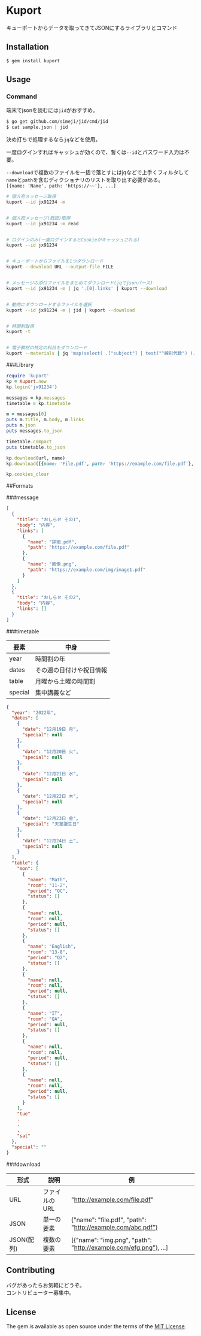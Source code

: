 # Kuport

キューポートからデータを取ってきてJSONにするライブラリとコマンド    

## Installation

```bash
$ gem install kuport
```

## Usage

### Command

端末でjsonを読むには`jid`がおすすめ。   

```bash 
$ go get github.com/simeji/jid/cmd/jid
$ cat sample.json | jid
```

決め打ちで処理するなら`jq`などを使用。  

一度ログインすればキャッシュが効くので、暫くは`--id`とパスワード入力は不要。  

`--download`で複数のファイルを一括で落とすにはjqなどで上手くフィルタして`name`と`path`を含むディクショナリのリストを取り出す必要がある。  
`[{name: 'Name', path: 'https://~~'}, ...]`  

```bash 
# 個人宛メッセージ取得
kuport --id jx91234 -m


# 個人宛メッセージ(既読)取得
kuport --id jx91234 -m read


# ログインのみ(一度ログインするとCookieがキャッシュされる)
kuport --id jx91234


# キューポートからファイルを1つダウンロード
kuport --download URL --output-file FILE


# メッセージの添付ファイルをまとめてダウンロード(jqでjsonパース)
kuport --id jx91234 -m | jq '.[0].links' | kuport --download


# 動的にダウンロードするファイルを選択
kuport --id jx91234 -m | jid | kuport --download


# 時間割取得
kuport -t


# 電子教材の特定の科目をダウンロード
kuport --materials | jq 'map(select( .["subject"] | test("^線形代数") ).links | .[])' | kuport --download

```

###Library
```ruby 
require 'kuport'
kp = Kuport.new
kp.login('jx91234')

messages = kp.messages
timetable = kp.timetable

m = messages[0]
puts m.title, m.body, m.links
puts m.json
puts messages.to_json

timetable.compact
puts timetable.to_json

kp.download(url, name)
kp.download([{name: 'File.pdf', path: 'https://example.com/file.pdf'}, ])

kp.cookies_clear
```

##Formats

###message

```json 
[
  {
    "title": "おしらせ その1",
    "body": "内容",
    "links": [
      {
        "name": "詳細.pdf",
        "path": "https://example.com/file.pdf"
      },
      {
        "name": "画像.png",
        "path": "https://example.com/img/image1.pdf"
      }
    ]
  },
  {
    "title": "おしらせ その2",
    "body": "内容",
    "links": []
  }
]

```


###timetable 

| 要素    | 中身                     |
|---------|--------------------------|
| year    | 時間割の年               |
| dates   | その週の日付けや祝日情報 |
| table   | 月曜から土曜の時間割     |
| special | 集中講義など             |


```json 
{
  "year": "2022年",
  "dates": [
    {
      "date": "12月19日 月",
      "special": null
    },
    {
      "date": "12月20日 火",
      "special": null
    },
    {
      "date": "12月21日 水",
      "special": null
    },
    {
      "date": "12月22日 木",
      "special": null
    },
    {
      "date": "12月23日 金",
      "special": "天皇誕生日"
    },
    {
      "date": "12月24日 土",
      "special": null
    }
  ],
  "table": {
    "mon": [
      {
        "name": "Math",
        "room": "11-2",
        "period": "QC",
        "status": []
      },
      {
        "name": null,
        "room": null,
        "period": null,
        "status": []
      },
      {
        "name": "English",
        "room": "13-8",
        "period": "Q2",
        "status": []
      },
      {
        "name": null,
        "room": null,
        "period": null,
        "status": []
      },
      {
        "name": "IT",
        "room": "QA",
        "period": null,
        "status": []
      },
      {
        "name": null,
        "room": null,
        "period": null,
        "status": []
      },
      {
        "name": null,
        "room": null,
        "period": null,
        "status": []
      }
    ],
    "tue"
    . 
    .
    .
    "sat"
  },
  "special": ""
}

```

###download 

| 形式       | 説明          | 例                                                               |
|------------|---------------|------------------------------------------------------------------|
| URL        | ファイルのURL | "http://example.com/file.pdf"                                    |
| JSON       | 単一の要素    | {"name": "file.pdf", "path": "http://example.com/abc.pdf"}       |
| JSON(配列) | 複数の要素    | [{"name": "img.png", "path": "http://example.com/efg.png"}, ...] |  


## Contributing

バグがあったらお気軽にどうぞ。  
コントリビューター募集中。  


## License

The gem is available as open source under the terms of the [MIT License](http://opensource.org/licenses/MIT).

